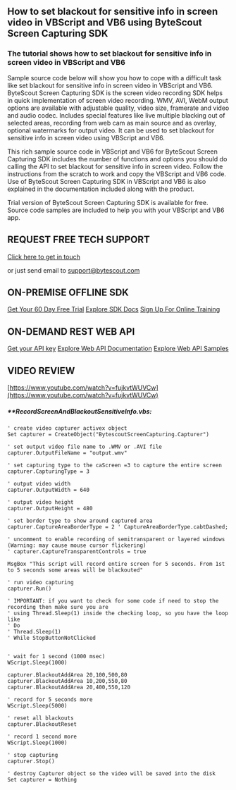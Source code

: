 ## How to set blackout for sensitive info in screen video in VBScript and VB6 using ByteScout Screen Capturing SDK

### The tutorial shows how to set blackout for sensitive info in screen video in VBScript and VB6

Sample source code below will show you how to cope with a difficult task like set blackout for sensitive info in screen video in VBScript and VB6. ByteScout Screen Capturing SDK is the screen video recording SDK helps in quick implementation of screen video recording. WMV, AVI, WebM output options are available with adjustable quality, video size, framerate and video and audio codec. Includes special features like live multiple blacking out of selected areas, recording from web cam as main source and as overlay, optional watermarks for output video. It can be used to set blackout for sensitive info in screen video using VBScript and VB6.

This rich sample source code in VBScript and VB6 for ByteScout Screen Capturing SDK includes the number of functions and options you should do calling the API to set blackout for sensitive info in screen video. Follow the instructions from the scratch to work and copy the VBScript and VB6 code. Use of ByteScout Screen Capturing SDK in VBScript and VB6 is also explained in the documentation included along with the product.

Trial version of ByteScout Screen Capturing SDK is available for free. Source code samples are included to help you with your VBScript and VB6 app.

## REQUEST FREE TECH SUPPORT

[Click here to get in touch](https://bytescout.zendesk.com/hc/en-us/requests/new?subject=ByteScout%20Screen%20Capturing%20SDK%20Question)

or just send email to [support@bytescout.com](mailto:support@bytescout.com?subject=ByteScout%20Screen%20Capturing%20SDK%20Question) 

## ON-PREMISE OFFLINE SDK 

[Get Your 60 Day Free Trial](https://bytescout.com/download/web-installer?utm_source=github-readme)
[Explore SDK Docs](https://bytescout.com/documentation/index.html?utm_source=github-readme)
[Sign Up For Online Training](https://academy.bytescout.com/)


## ON-DEMAND REST WEB API

[Get your API key](https://pdf.co/documentation/api?utm_source=github-readme)
[Explore Web API Documentation](https://pdf.co/documentation/api?utm_source=github-readme)
[Explore Web API Samples](https://github.com/bytescout/ByteScout-SDK-SourceCode/tree/master/PDF.co%20Web%20API)

## VIDEO REVIEW

[https://www.youtube.com/watch?v=fujkvtWUVCw](https://www.youtube.com/watch?v=fujkvtWUVCw)




<!-- code block begin -->

##### ****RecordScreenAndBlackoutSensitiveInfo.vbs:**
    
```
' create video capturer activex object
Set capturer = CreateObject("BytescoutScreenCapturing.Capturer")

' set output video file name to .WMV or .AVI file
capturer.OutputFileName = "output.wmv" 

' set capturing type to the caScreen =3 to capture the entire screen
capturer.CapturingType = 3

' output video width
capturer.OutputWidth = 640

' output video height
capturer.OutputHeight = 480

' set border type to show around captured area
capturer.CaptureAreaBorderType = 2 ' CaptureAreaBorderType.cabtDashed;

' uncomment to enable recording of semitransparent or layered windows (Warning: may cause mouse cursor flickering)
' capturer.CaptureTransparentControls = true

MsgBox "This script will record entire screen for 5 seconds. From 1st to 5 seconds some areas will be blackouted"

' run video capturing 
capturer.Run()

' IMPORTANT: if you want to check for some code if need to stop the recording then make sure you are 
' using Thread.Sleep(1) inside the checking loop, so you have the loop like
' Do 
' Thread.Sleep(1) 
' While StopButtonNotClicked


' wait for 1 second (1000 msec)
WScript.Sleep(1000)

capturer.BlackoutAddArea 20,100,500,80
capturer.BlackoutAddArea 10,200,550,80
capturer.BlackoutAddArea 20,400,550,120

' record for 5 seconds more
WScript.Sleep(5000)

' reset all blackouts
capturer.BlackoutReset

' record 1 second more
WScript.Sleep(1000)

' stop capturing
capturer.Stop()

' destroy Capturer object so the video will be saved into the disk
Set capturer = Nothing

```

<!-- code block end -->